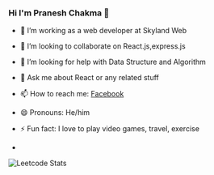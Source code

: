 ### Hi I'm Pranesh Chakma 👋

- 🔭 I’m working as a web developer at Skyland Web  
- 👯 I’m looking to collaborate on  React.js,express.js
- 🤔 I’m looking for help with  Data Structure and Algorithm
- 💬 Ask me about  React or any related stuff
- 📫 How to reach me: [Facebook](https://www.facebook.com/profile.php?id=100010448315616)
- 😄 Pronouns:  He/him
- ⚡ Fun fact: I love to play video games, travel, exercise

- 
 ![Leetcode Stats](https://leetcard.jacoblin.cool/praneshck7?theme=dark)

